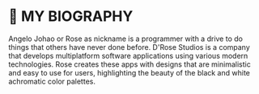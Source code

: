 # 💾 MY BIOGRAPHY
Angelo Johao or Rose as nickname is a programmer with a drive to do things that others have never done before. D'Rose Studios is a company that develops multiplatform software applications using various modern technologies. Rose creates these apps with designs that are minimalistic and easy to use for users, highlighting the beauty of the black and white achromatic color palettes.

